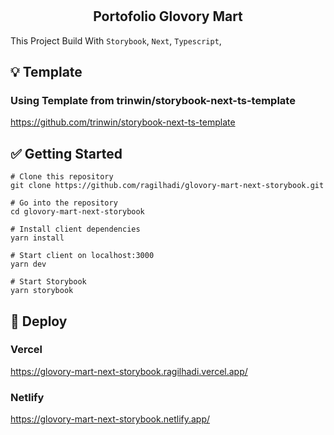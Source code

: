 #

<h2 align="center">Portofolio Glovory Mart</h2>

This Project Build With `Storybook`, `Next`, `Typescript`,

## 💡 Template

### Using Template from trinwin/storybook-next-ts-template

https://github.com/trinwin/storybook-next-ts-template

## ✅ Getting Started

```
# Clone this repository
git clone https://github.com/ragilhadi/glovory-mart-next-storybook.git

# Go into the repository
cd glovory-mart-next-storybook

# Install client dependencies
yarn install

# Start client on localhost:3000
yarn dev

# Start Storybook
yarn storybook

```

## 🚀 Deploy

### Vercel

https://glovory-mart-next-storybook.ragilhadi.vercel.app/

### Netlify

https://glovory-mart-next-storybook.netlify.app/

